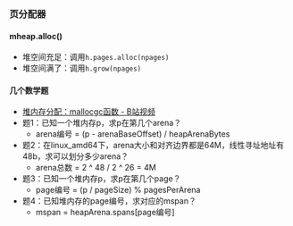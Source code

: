 ### 页分配器

<link rel="stylesheet" type="text/css" href="../images/jquery.dialog.css">
<script type=text/javascript src="../images/jquery.dialog-code.js"></script>

#### mheap.alloc()
* 堆空间充足：调用`h.pages.alloc(npages)`
* 堆空间满了：调用`h.grow(npages)`

#### 几个数学题
* [堆内存分配：mallocgc函数 - B站视频](https://www.bilibili.com/video/BV1gT4y1o7H1)
* 题1：已知一个堆内存p，求p在第几个arena？
  * arena编号 = (p - arenaBaseOffset) / heapArenaBytes
* 题2：在linux_amd64下，arena大小和对齐边界都是64M，线性寻址地址有48b，求可以划分多少arena？
  * arena总数 = 2 ^ 48 / 2 ^ 26 = 4M
* 题3：已知一个堆内存p，求p在第几个page？
  * page编号 = (p / pageSize) % pagesPerArena
* 题4：已知堆内存的page编号，求对应的mspan？
  * mspan = heapArena.spans\[page编号]

<div class="DialogCode" data-code="alloc"></div>